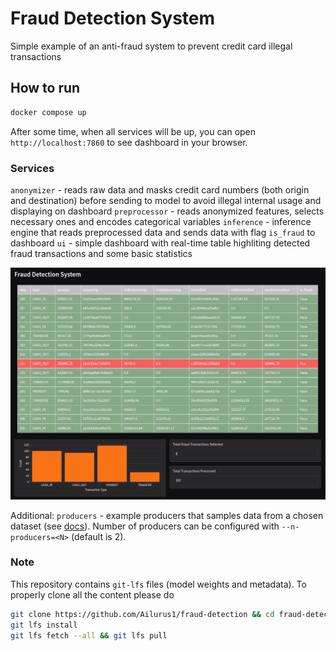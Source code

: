 # Fraud Detection System
Simple example of an anti-fraud system to prevent credit card illegal transactions

## How to run

```bash
docker compose up
```

After some time, when all services will be up, you can open `http://localhost:7860` to see dashboard in your browser.

### Services
`anonymizer` - reads raw data and masks credit card numbers (both origin and destination) before sending to model to avoid illegal internal usage and displaying on dashboard
`preprocessor` - reads anonymized features, selects necessary ones and encodes categorical variables
`inference` - inference engine that reads preprocessed data and sends data with flag `is_fraud` to dashboard
`ui` - simple dashboard with real-time table highliting detected fraud transactions and some basic statistics

![web-ui](img//dashboard.png)

Additional:
`producers` - example producers that samples data from a chosen dataset (see [docs](https://github.com/Ailurus1/fraud-detection/services/example/README.md)). Number of producers can be configured with `--n-producers=<N>` (default is 2).

### Note
This repository contains `git-lfs` files (model weights and metadata). To properly clone all the content please do

```bash
git clone https://github.com/Ailurus1/fraud-detection && cd fraud-detection
git lfs install
git lfs fetch --all && git lfs pull
```
